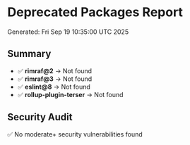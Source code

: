 # Deprecated Packages Report

Generated: Fri Sep 19 10:35:00 UTC 2025

## Summary

- ✅ **rimraf@2** → Not found
- ✅ **rimraf@3** → Not found
- ✅ **eslint@8** → Not found
- ✅ **rollup-plugin-terser** → Not found

## Security Audit

✅ No moderate+ security vulnerabilities found

